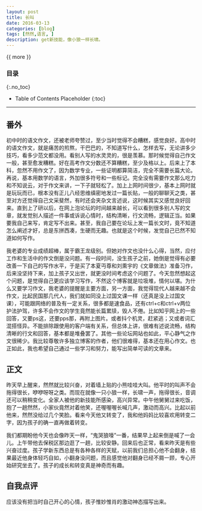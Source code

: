 ```yaml
---
layout: post
title: 长叫
date: 2016-03-13
categories: [blog]
tags: [然然,语言, ]
description: get新技能，像小狼一样长啸。
---
```


{{ more }}

### 目录
{:.no_toc}
* Table of Contents Placeholder
{:toc}
----------

## 番外

初中时的语文作文，还被老师夸赞过，至少当时觉得不会糟糕，感觉良好。高中时的语文作文，就是痛苦的煎熬，干巴巴的，不知道写什么，怎样去写，无论讲多少技巧，看多少范文都没用。看别人写的水灵灵的，很是羡慕。那时候觉得自己作文一般，甚至愈发糟糕。好在高考作文分数还不算糟糕，至少及格以上。后来上了本科，忽然不用作文了，因为数学专业，一些证明都算简洁，完全不需要长篇大论。再说，基本用数学的语言，外加很多符号和一些标记。完全没有需要作文那么吃力和不知说云，对于作文来讲，一下子就轻松了。加上上网时间很少，基本上网时就是玩玩而已，根本没有正儿八经思维缜密地发过一篇长贴，一般的聊聊天之类，甚至对方还觉得自己文采斐然，有时还会夹杂文言述说，这时候其实又感觉良好回来。直到上了研以后，在网上泡论坛的时间越来越长，可以看到很多别人写的文章，就发觉别人描述一件事或诉说心情时，结构清晰，行文流畅，逻辑正当。如果要我自己来写，肯定写不出来。甚至，我自己要在论坛上发一篇长文时，竟不知道怎么阐述才好，总是东拼西凑，生硬而无趣。也就是这个时候，发觉自己已然不知道如何写作。


我老婆的专业成绩超棒，属于霸王龙级别。但她对作文也没什么心得，当然，应付工作和生活中的作文倒是没问题。有一段时间，没生孩子之前，她倒是觉得有必要改善一下自己的写作水平，于是买了本夏丏尊和刘熏宇的《文章做法》准备习作，后来没坚持下来，加上孩子又出世，就更没时间考虑这个问题了。今天忽然想起这个问题，是觉得自己更应该学习写作，不然这个博客就是垃圾堆，情何以堪。为什么又要学习作文，我老婆的提醒是主要方面，另一方面，我觉得现代人越来越不会作文，比起民国那几代人，我们就如同没上过国文课一样（还真是没上过国文课），可能跟网络的普及有一定关系，很多都是速食品，还有ctrl+c和ctrl+v两位护法护驾，许多不会作文的学生竟然能长篇累牍，毁人不倦。比如知乎网上的一些回答，又要ps这，还要pps那，再附上图片。或者抖个机灵，赶紧逃；又或者词汇混搭怪异。不能排除跟使用的客户端有关系，但总体上讲，很难有述说流畅，结构清晰的行文和回答，基本都是堆叠罢了。其他一些论坛网站也如此，平心静气之作文很稀少。我比较尊敬许多独立博客的作者，他们很难得，基本还在用心作文。也正如此，我也希望自己通过一些学习和努力，能写出简单可读的文章来。

## 正文

昨天早上醒来，然然就比较兴奋，对着墙上贴的小熊哇哇大叫。他平时的叫声不会拖得很长，咿咿呀呀之类。而现在就像一只小狼一样，长啸一声，拖得很长，音调还可以稍稍变化。全家人被他的新技能所感染，高兴异常。中午他舅舅过来吃饭，抱了一趟然然，小家伙竟然对着他笑，还喔喔喔长喊几声，激动而高兴。比起以前他来，然然没给过几个笑脸。看来今天他又转变了，我和他妈妈比较喜欢用转变二字，因为孩子的确一直再做着转变。

我们都期盼他今天也会像昨天一样，“鬼哭狼嚎”一番，结果早上起来倒是喊了一会儿。上午带他去保税区那边逛了一趟，比较安静。回来后也正常，看来昨天是有些兴奋过度。孩子学新东西总是有各种各样的天赋，以前我们总担心他不会翻身，结果最近他身体轻巧自如，小翻身没问题，而且感觉他对翻身已经不屑一顾，专心开始研究坐去了。孩子的成长和转变真是神奇而有趣。

## 自我点评

应该没有把当时自己开心的心情，孩子惟妙惟肖的激动神态描写出来。
